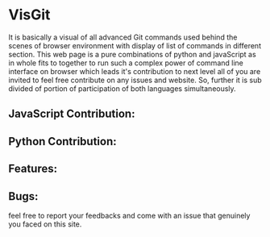 # VisGit
   It is basically a visual of all advanced Git commands used behind the scenes of browser environment with display of list of commands in different section.
   This web page is a pure combinations of python and javaScript as in whole fits to together to run such a complex power of command line interface on browser
   which leads it's contribution to next level all of you are invited to feel free contribute on any issues and website. So, further it is sub divided of portion
   of participation of both languages simultaneously.
## JavaScript Contribution:
## Python Contribution: 
## Features:
## Bugs:
   feel free to report your feedbacks and come with an issue that genuinely you faced on this site.
